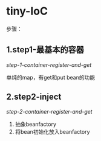 tiny-IoC
=====

步骤：

## 1.step1-最基本的容器
*step-1-container-register-and-get*

单纯的map，有get和put bean的功能


## 2.step2-inject
*step-2-container-register-and-get*

1. 抽象beanfactory
2. 将bean初始化放入beanfactory